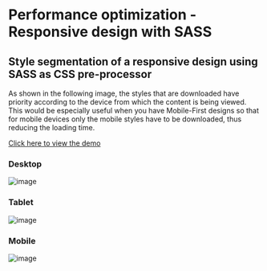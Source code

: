 # Performance optimization - Responsive design with SASS
## Style segmentation of a responsive design using SASS as CSS pre-processor

As shown in the following image, the styles that are downloaded have priority according to the device from which the content is being viewed. This would be especially useful when you have Mobile-First designs so that for mobile devices only the mobile styles have to be downloaded, thus reducing the loading time.

[Click here to view the demo](https://monterourena.github.io/performance-optimization-responsive-design-sass/)

### Desktop
![image](https://user-images.githubusercontent.com/117543842/208227794-083c4bd0-02c7-48ce-9d6f-024d81f67486.png)

### Tablet
![image](https://user-images.githubusercontent.com/117543842/208227807-58ca6060-a309-4026-8e90-eb293769dba4.png)

### Mobile
![image](https://user-images.githubusercontent.com/117543842/208227816-af6d9b11-1fe2-44b5-b87d-54503a2353b5.png)



